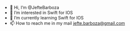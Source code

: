 - 👋 Hi, I’m @JefteBarboza
- 👀 I’m interested in Swift for IOS
- 🌱 I’m currently learning Swift for IOS
- 📫 How to reach me in my mail jefte.barboza@gmail.com 

<!---
JefteBarboza/JefteBarboza is a ✨ special ✨ repository because its `README.md` (this file) appears on your GitHub profile.
You can click the Preview link to take a look at your changes.
--->

